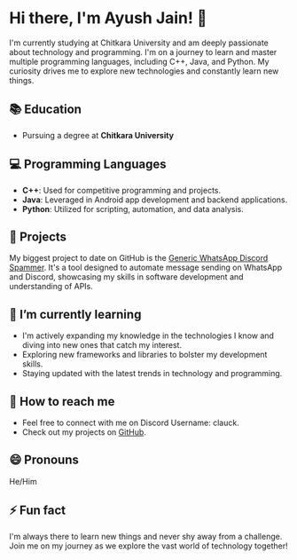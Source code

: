 # Hi there, I'm Ayush Jain! 👋

I'm currently studying at Chitkara University and am deeply passionate about technology and programming. I'm on a journey to learn and master multiple programming languages, including C++, Java, and Python. My curiosity drives me to explore new technologies and constantly learn new things.

## 📚 Education
- Pursuing a degree at **Chitkara University**

## 💻 Programming Languages
- **C++**: Used for competitive programming and projects.
- **Java**: Leveraged in Android app development and backend applications.
- **Python**: Utilized for scripting, automation, and data analysis.

## 🚀 Projects
My biggest project to date on GitHub is the [Generic WhatsApp Discord Spammer](https://github.com/AyushJain7048/Generic-WhatApp-Discord-Spammer). It's a tool designed to automate message sending on WhatsApp and Discord, showcasing my skills in software development and understanding of APIs.

## 🌱 I’m currently learning
- I'm actively expanding my knowledge in the technologies I know and diving into new ones that catch my interest. 
- Exploring new frameworks and libraries to bolster my development skills.
- Staying updated with the latest trends in technology and programming.

## 🤝 How to reach me
- Feel free to connect with me on Discord Username: clauck.
- Check out my projects on [GitHub](https://github.com/AyushJain7048).

## 😄 Pronouns
He/Him

## ⚡ Fun fact
I'm always there to learn new things and never shy away from a challenge. Join me on my journey as we explore the vast world of technology together!

